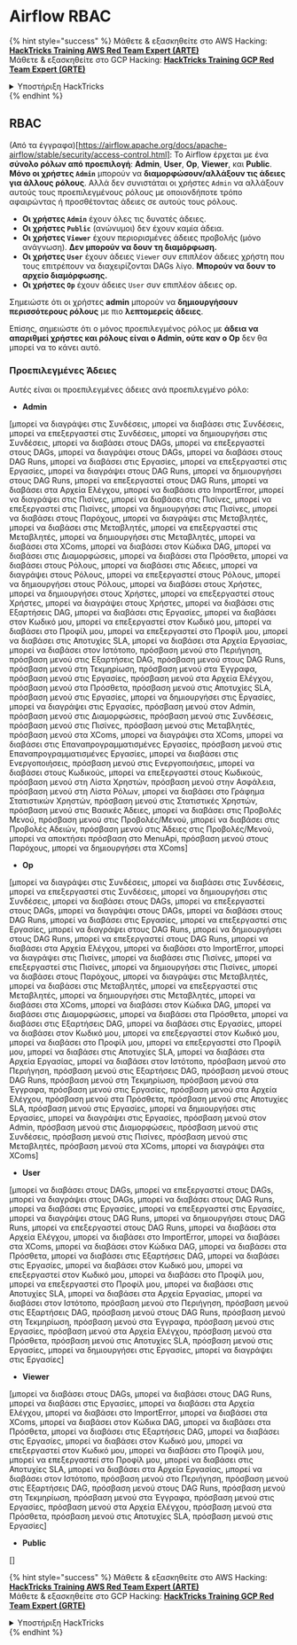 # Airflow RBAC

{% hint style="success" %}
Μάθετε & εξασκηθείτε στο AWS Hacking:<img src="../../.gitbook/assets/image (1).png" alt="" data-size="line">[**HackTricks Training AWS Red Team Expert (ARTE)**](https://training.hacktricks.xyz/courses/arte)<img src="../../.gitbook/assets/image (1).png" alt="" data-size="line">\
Μάθετε & εξασκηθείτε στο GCP Hacking: <img src="../../.gitbook/assets/image (2).png" alt="" data-size="line">[**HackTricks Training GCP Red Team Expert (GRTE)**<img src="../../.gitbook/assets/image (2).png" alt="" data-size="line">](https://training.hacktricks.xyz/courses/grte)

<details>

<summary>Υποστήριξη HackTricks</summary>

* Ελέγξτε τα [**σχέδια συνδρομής**](https://github.com/sponsors/carlospolop)!
* **Εγγραφείτε στην** 💬 [**ομάδα Discord**](https://discord.gg/hRep4RUj7f) ή στην [**ομάδα telegram**](https://t.me/peass) ή **ακολουθήστε** μας στο **Twitter** 🐦 [**@hacktricks\_live**](https://twitter.com/hacktricks\_live)**.**
* **Μοιραστείτε κόλπα hacking υποβάλλοντας PRs στα** [**HackTricks**](https://github.com/carlospolop/hacktricks) και [**HackTricks Cloud**](https://github.com/carlospolop/hacktricks-cloud) github repos.

</details>
{% endhint %}

## RBAC

(Από τα έγγραφα)\[https://airflow.apache.org/docs/apache-airflow/stable/security/access-control.html]: Το Airflow έρχεται με ένα **σύνολο ρόλων από προεπιλογή**: **Admin**, **User**, **Op**, **Viewer**, και **Public**. **Μόνο οι χρήστες `Admin`** μπορούν να **διαμορφώσουν/αλλάξουν τις άδειες για άλλους ρόλους**. Αλλά δεν συνιστάται οι χρήστες `Admin` να αλλάξουν αυτούς τους προεπιλεγμένους ρόλους με οποιονδήποτε τρόπο αφαιρώντας ή προσθέτοντας άδειες σε αυτούς τους ρόλους.

* **Οι χρήστες `Admin`** έχουν όλες τις δυνατές άδειες.
* **Οι χρήστες `Public`** (ανώνυμοι) δεν έχουν καμία άδεια.
* **Οι χρήστες `Viewer`** έχουν περιορισμένες άδειες προβολής (μόνο ανάγνωση). **Δεν μπορούν να δουν τη διαμόρφωση.**
* **Οι χρήστες `User`** έχουν άδειες `Viewer` συν επιπλέον άδειες χρήστη που τους επιτρέπουν να διαχειρίζονται DAGs λίγο. **Μπορούν να δουν το αρχείο διαμόρφωσης.**
* **Οι χρήστες `Op`** έχουν άδειες `User` συν επιπλέον άδειες op.

Σημειώστε ότι οι χρήστες **admin** μπορούν να **δημιουργήσουν περισσότερους ρόλους** με πιο **λεπτομερείς άδειες**.

Επίσης, σημειώστε ότι ο μόνος προεπιλεγμένος ρόλος με **άδεια να απαριθμεί χρήστες και ρόλους είναι ο Admin, ούτε καν ο Op** δεν θα μπορεί να το κάνει αυτό.

### Προεπιλεγμένες Άδειες

Αυτές είναι οι προεπιλεγμένες άδειες ανά προεπιλεγμένο ρόλο:

* **Admin**

\[μπορεί να διαγράψει στις Συνδέσεις, μπορεί να διαβάσει στις Συνδέσεις, μπορεί να επεξεργαστεί στις Συνδέσεις, μπορεί να δημιουργήσει στις Συνδέσεις, μπορεί να διαβάσει στους DAGs, μπορεί να επεξεργαστεί στους DAGs, μπορεί να διαγράψει στους DAGs, μπορεί να διαβάσει στους DAG Runs, μπορεί να διαβάσει στις Εργασίες, μπορεί να επεξεργαστεί στις Εργασίες, μπορεί να διαγράψει στους DAG Runs, μπορεί να δημιουργήσει στους DAG Runs, μπορεί να επεξεργαστεί στους DAG Runs, μπορεί να διαβάσει στα Αρχεία Ελέγχου, μπορεί να διαβάσει στο ImportError, μπορεί να διαγράψει στις Πισίνες, μπορεί να διαβάσει στις Πισίνες, μπορεί να επεξεργαστεί στις Πισίνες, μπορεί να δημιουργήσει στις Πισίνες, μπορεί να διαβάσει στους Παρόχους, μπορεί να διαγράψει στις Μεταβλητές, μπορεί να διαβάσει στις Μεταβλητές, μπορεί να επεξεργαστεί στις Μεταβλητές, μπορεί να δημιουργήσει στις Μεταβλητές, μπορεί να διαβάσει στα XComs, μπορεί να διαβάσει στον Κώδικα DAG, μπορεί να διαβάσει στις Διαμορφώσεις, μπορεί να διαβάσει στα Πρόσθετα, μπορεί να διαβάσει στους Ρόλους, μπορεί να διαβάσει στις Άδειες, μπορεί να διαγράψει στους Ρόλους, μπορεί να επεξεργαστεί στους Ρόλους, μπορεί να δημιουργήσει στους Ρόλους, μπορεί να διαβάσει στους Χρήστες, μπορεί να δημιουργήσει στους Χρήστες, μπορεί να επεξεργαστεί στους Χρήστες, μπορεί να διαγράψει στους Χρήστες, μπορεί να διαβάσει στις Εξαρτήσεις DAG, μπορεί να διαβάσει στις Εργασίες, μπορεί να διαβάσει στον Κωδικό μου, μπορεί να επεξεργαστεί στον Κωδικό μου, μπορεί να διαβάσει στο Προφίλ μου, μπορεί να επεξεργαστεί στο Προφίλ μου, μπορεί να διαβάσει στις Αποτυχίες SLA, μπορεί να διαβάσει στα Αρχεία Εργασίας, μπορεί να διαβάσει στον Ιστότοπο, πρόσβαση μενού στο Περιήγηση, πρόσβαση μενού στις Εξαρτήσεις DAG, πρόσβαση μενού στους DAG Runs, πρόσβαση μενού στη Τεκμηρίωση, πρόσβαση μενού στα Έγγραφα, πρόσβαση μενού στις Εργασίες, πρόσβαση μενού στα Αρχεία Ελέγχου, πρόσβαση μενού στα Πρόσθετα, πρόσβαση μενού στις Αποτυχίες SLA, πρόσβαση μενού στις Εργασίες, μπορεί να δημιουργήσει στις Εργασίες, μπορεί να διαγράψει στις Εργασίες, πρόσβαση μενού στον Admin, πρόσβαση μενού στις Διαμορφώσεις, πρόσβαση μενού στις Συνδέσεις, πρόσβαση μενού στις Πισίνες, πρόσβαση μενού στις Μεταβλητές, πρόσβαση μενού στα XComs, μπορεί να διαγράψει στα XComs, μπορεί να διαβάσει στις Επαναπρογραμματισμένες Εργασίες, πρόσβαση μενού στις Επαναπρογραμματισμένες Εργασίες, μπορεί να διαβάσει στις Ενεργοποιήσεις, πρόσβαση μενού στις Ενεργοποιήσεις, μπορεί να διαβάσει στους Κωδικούς, μπορεί να επεξεργαστεί στους Κωδικούς, πρόσβαση μενού στη Λίστα Χρηστών, πρόσβαση μενού στην Ασφάλεια, πρόσβαση μενού στη Λίστα Ρόλων, μπορεί να διαβάσει στο Γράφημα Στατιστικών Χρηστών, πρόσβαση μενού στις Στατιστικές Χρηστών, πρόσβαση μενού στις Βασικές Άδειες, μπορεί να διαβάσει στις Προβολές Μενού, πρόσβαση μενού στις Προβολές/Μενού, μπορεί να διαβάσει στις Προβολές Αδειών, πρόσβαση μενού στις Άδειες στις Προβολές/Μενού, μπορεί να αποκτήσει πρόσβαση στο MenuApi, πρόσβαση μενού στους Παρόχους, μπορεί να δημιουργήσει στα XComs]

* **Op**

\[μπορεί να διαγράψει στις Συνδέσεις, μπορεί να διαβάσει στις Συνδέσεις, μπορεί να επεξεργαστεί στις Συνδέσεις, μπορεί να δημιουργήσει στις Συνδέσεις, μπορεί να διαβάσει στους DAGs, μπορεί να επεξεργαστεί στους DAGs, μπορεί να διαγράψει στους DAGs, μπορεί να διαβάσει στους DAG Runs, μπορεί να διαβάσει στις Εργασίες, μπορεί να επεξεργαστεί στις Εργασίες, μπορεί να διαγράψει στους DAG Runs, μπορεί να δημιουργήσει στους DAG Runs, μπορεί να επεξεργαστεί στους DAG Runs, μπορεί να διαβάσει στα Αρχεία Ελέγχου, μπορεί να διαβάσει στο ImportError, μπορεί να διαγράψει στις Πισίνες, μπορεί να διαβάσει στις Πισίνες, μπορεί να επεξεργαστεί στις Πισίνες, μπορεί να δημιουργήσει στις Πισίνες, μπορεί να διαβάσει στους Παρόχους, μπορεί να διαγράψει στις Μεταβλητές, μπορεί να διαβάσει στις Μεταβλητές, μπορεί να επεξεργαστεί στις Μεταβλητές, μπορεί να δημιουργήσει στις Μεταβλητές, μπορεί να διαβάσει στα XComs, μπορεί να διαβάσει στον Κώδικα DAG, μπορεί να διαβάσει στις Διαμορφώσεις, μπορεί να διαβάσει στα Πρόσθετα, μπορεί να διαβάσει στις Εξαρτήσεις DAG, μπορεί να διαβάσει στις Εργασίες, μπορεί να διαβάσει στον Κωδικό μου, μπορεί να επεξεργαστεί στον Κωδικό μου, μπορεί να διαβάσει στο Προφίλ μου, μπορεί να επεξεργαστεί στο Προφίλ μου, μπορεί να διαβάσει στις Αποτυχίες SLA, μπορεί να διαβάσει στα Αρχεία Εργασίας, μπορεί να διαβάσει στον Ιστότοπο, πρόσβαση μενού στο Περιήγηση, πρόσβαση μενού στις Εξαρτήσεις DAG, πρόσβαση μενού στους DAG Runs, πρόσβαση μενού στη Τεκμηρίωση, πρόσβαση μενού στα Έγγραφα, πρόσβαση μενού στις Εργασίες, πρόσβαση μενού στα Αρχεία Ελέγχου, πρόσβαση μενού στα Πρόσθετα, πρόσβαση μενού στις Αποτυχίες SLA, πρόσβαση μενού στις Εργασίες, μπορεί να δημιουργήσει στις Εργασίες, μπορεί να διαγράψει στις Εργασίες, πρόσβαση μενού στον Admin, πρόσβαση μενού στις Διαμορφώσεις, πρόσβαση μενού στις Συνδέσεις, πρόσβαση μενού στις Πισίνες, πρόσβαση μενού στις Μεταβλητές, πρόσβαση μενού στα XComs, μπορεί να διαγράψει στα XComs]

* **User**

\[μπορεί να διαβάσει στους DAGs, μπορεί να επεξεργαστεί στους DAGs, μπορεί να διαγράψει στους DAGs, μπορεί να διαβάσει στους DAG Runs, μπορεί να διαβάσει στις Εργασίες, μπορεί να επεξεργαστεί στις Εργασίες, μπορεί να διαγράψει στους DAG Runs, μπορεί να δημιουργήσει στους DAG Runs, μπορεί να επεξεργαστεί στους DAG Runs, μπορεί να διαβάσει στα Αρχεία Ελέγχου, μπορεί να διαβάσει στο ImportError, μπορεί να διαβάσει στα XComs, μπορεί να διαβάσει στον Κώδικα DAG, μπορεί να διαβάσει στα Πρόσθετα, μπορεί να διαβάσει στις Εξαρτήσεις DAG, μπορεί να διαβάσει στις Εργασίες, μπορεί να διαβάσει στον Κωδικό μου, μπορεί να επεξεργαστεί στον Κωδικό μου, μπορεί να διαβάσει στο Προφίλ μου, μπορεί να επεξεργαστεί στο Προφίλ μου, μπορεί να διαβάσει στις Αποτυχίες SLA, μπορεί να διαβάσει στα Αρχεία Εργασίας, μπορεί να διαβάσει στον Ιστότοπο, πρόσβαση μενού στο Περιήγηση, πρόσβαση μενού στις Εξαρτήσεις DAG, πρόσβαση μενού στους DAG Runs, πρόσβαση μενού στη Τεκμηρίωση, πρόσβαση μενού στα Έγγραφα, πρόσβαση μενού στις Εργασίες, πρόσβαση μενού στα Αρχεία Ελέγχου, πρόσβαση μενού στα Πρόσθετα, πρόσβαση μενού στις Αποτυχίες SLA, πρόσβαση μενού στις Εργασίες, μπορεί να δημιουργήσει στις Εργασίες, μπορεί να διαγράψει στις Εργασίες]

* **Viewer**

\[μπορεί να διαβάσει στους DAGs, μπορεί να διαβάσει στους DAG Runs, μπορεί να διαβάσει στις Εργασίες, μπορεί να διαβάσει στα Αρχεία Ελέγχου, μπορεί να διαβάσει στο ImportError, μπορεί να διαβάσει στα XComs, μπορεί να διαβάσει στον Κώδικα DAG, μπορεί να διαβάσει στα Πρόσθετα, μπορεί να διαβάσει στις Εξαρτήσεις DAG, μπορεί να διαβάσει στις Εργασίες, μπορεί να διαβάσει στον Κωδικό μου, μπορεί να επεξεργαστεί στον Κωδικό μου, μπορεί να διαβάσει στο Προφίλ μου, μπορεί να επεξεργαστεί στο Προφίλ μου, μπορεί να διαβάσει στις Αποτυχίες SLA, μπορεί να διαβάσει στα Αρχεία Εργασίας, μπορεί να διαβάσει στον Ιστότοπο, πρόσβαση μενού στο Περιήγηση, πρόσβαση μενού στις Εξαρτήσεις DAG, πρόσβαση μενού στους DAG Runs, πρόσβαση μενού στη Τεκμηρίωση, πρόσβαση μενού στα Έγγραφα, πρόσβαση μενού στις Εργασίες, πρόσβαση μενού στα Αρχεία Ελέγχου, πρόσβαση μενού στα Πρόσθετα, πρόσβαση μενού στις Αποτυχίες SLA, πρόσβαση μενού στις Εργασίες]

* **Public**

\[]

{% hint style="success" %}
Μάθετε & εξασκηθείτε στο AWS Hacking:<img src="../../.gitbook/assets/image (1).png" alt="" data-size="line">[**HackTricks Training AWS Red Team Expert (ARTE)**](https://training.hacktricks.xyz/courses/arte)<img src="../../.gitbook/assets/image (1).png" alt="" data-size="line">\
Μάθετε & εξασκηθείτε στο GCP Hacking: <img src="../../.gitbook/assets/image (2).png" alt="" data-size="line">[**HackTricks Training GCP Red Team Expert (GRTE)**<img src="../../.gitbook/assets/image (2).png" alt="" data-size="line">](https://training.hacktricks.xyz/courses/grte)

<details>

<summary>Υποστήριξη HackTricks</summary>

* Ελέγξτε τα [**σχέδια συνδρομής**](https://github.com/sponsors/carlospolop)!
* **Εγγραφείτε στην** 💬 [**ομάδα Discord**](https://discord.gg/hRep4RUj7f) ή στην [**ομάδα telegram**](https://t.me/peass) ή **ακολουθήστε** μας στο **Twitter** 🐦 [**@hacktricks\_live**](https://twitter.com/hacktricks\_live)**.**
* **Μοιραστείτε κόλπα hacking υποβάλλοντας PRs στα** [**HackTricks**](https://github.com/carlospolop/hacktricks) και [**HackTricks Cloud**](https://github.com/carlospolop/hacktricks-cloud) github repos.

</details>
{% endhint %}
